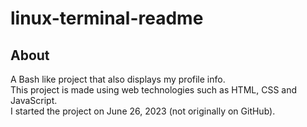 # linux-terminal-readme

## About
A Bash like project that also displays my profile info.  
This project is made using web technologies such as HTML, CSS and JavaScript.  
I started the project on June 26, 2023 (not originally on GitHub).
